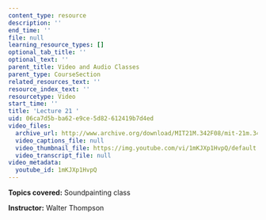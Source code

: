 ```yaml
---
content_type: resource
description: ''
end_time: ''
file: null
learning_resource_types: []
optional_tab_title: ''
optional_text: ''
parent_title: Video and Audio Classes
parent_type: CourseSection
related_resources_text: ''
resource_index_text: ''
resourcetype: Video
start_time: ''
title: 'Lecture 21 '
uid: 06ca7d5b-ba62-e9ce-5d82-612419b7d4ed
video_files:
  archive_url: http://www.archive.org/download/MIT21M.342F08/mit-21m.342-f08-lec21_class_300k.mp4
  video_captions_file: null
  video_thumbnail_file: https://img.youtube.com/vi/1mKJXp1HvpQ/default.jpg
  video_transcript_file: null
video_metadata:
  youtube_id: 1mKJXp1HvpQ
---
```


**Topics covered:** Soundpainting class

**Instructor:** Walter Thompson